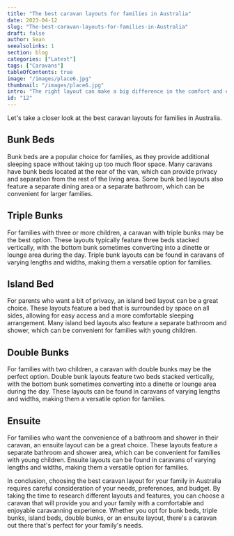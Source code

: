 ```yaml
---
title: "The best caravan layouts for families in Australia"
date: 2023-04-12
slug: "The-best-caravan-layouts-for-families-in-Australia"
draft: false
author: Sean
seealsolinks: 1
section: blog
categories: ["Latest"]
tags: ["Caravans"]
tableOfContents: true
image: "/images/place6.jpg"
thumbnail: "/images/place6.jpg"
intro: "The right layout can make a big difference in the comfort and enjoyment of your caravan trip. With so many caravan layouts available, it can be difficult to know where to start."
id: "12"
---
```


Let's take a closer look at the best caravan layouts for families in Australia.

## Bunk Beds

Bunk beds are a popular choice for families, as they provide additional sleeping space without taking up too much floor space. Many caravans have bunk beds located at the rear of the van, which can provide privacy and separation from the rest of the living area. Some bunk bed layouts also feature a separate dining area or a separate bathroom, which can be convenient for larger families.

## Triple Bunks

For families with three or more children, a caravan with triple bunks may be the best option. These layouts typically feature three beds stacked vertically, with the bottom bunk sometimes converting into a dinette or lounge area during the day. Triple bunk layouts can be found in caravans of varying lengths and widths, making them a versatile option for families.

## Island Bed

For parents who want a bit of privacy, an island bed layout can be a great choice. These layouts feature a bed that is surrounded by space on all sides, allowing for easy access and a more comfortable sleeping arrangement. Many island bed layouts also feature a separate bathroom and shower, which can be convenient for families with young children.

## Double Bunks

For families with two children, a caravan with double bunks may be the perfect option. Double bunk layouts feature two beds stacked vertically, with the bottom bunk sometimes converting into a dinette or lounge area during the day. These layouts can be found in caravans of varying lengths and widths, making them a versatile option for families.

## Ensuite

For families who want the convenience of a bathroom and shower in their caravan, an ensuite layout can be a great choice. These layouts feature a separate bathroom and shower area, which can be convenient for families with young children. Ensuite layouts can be found in caravans of varying lengths and widths, making them a versatile option for families.

In conclusion, choosing the best caravan layout for your family in Australia requires careful consideration of your needs, preferences, and budget. By taking the time to research different layouts and features, you can choose a caravan that will provide you and your family with a comfortable and enjoyable caravanning experience. Whether you opt for bunk beds, triple bunks, island beds, double bunks, or an ensuite layout, there's a caravan out there that's perfect for your family's needs.
